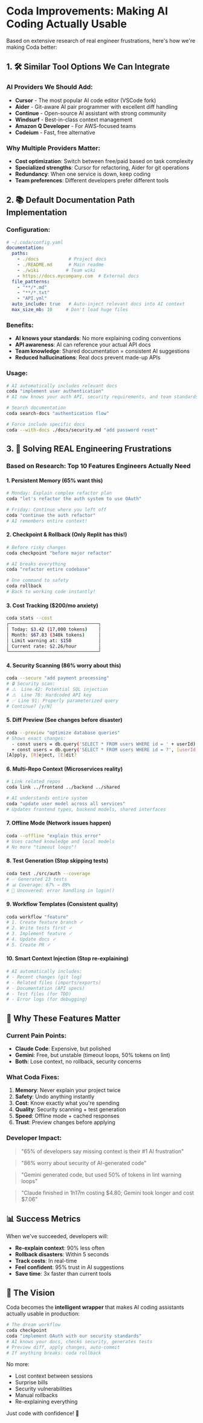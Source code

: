 # Coda Improvements: Making AI Coding Actually Usable

Based on extensive research of real engineer frustrations, here's how we're making Coda better:

## 1. 🛠️ Similar Tool Options We Can Integrate

### AI Providers We Should Add:
- **Cursor** - The most popular AI code editor (VSCode fork)
- **Aider** - Git-aware AI pair programmer with excellent diff handling
- **Continue** - Open-source AI assistant with strong community
- **Windsurf** - Best-in-class context management
- **Amazon Q Developer** - For AWS-focused teams
- **Codeium** - Fast, free alternative

### Why Multiple Providers Matter:
- **Cost optimization**: Switch between free/paid based on task complexity
- **Specialized strengths**: Cursor for refactoring, Aider for git operations
- **Redundancy**: When one service is down, keep coding
- **Team preferences**: Different developers prefer different tools

## 2. 📚 Default Documentation Path Implementation

### Configuration:
```yaml
# ~/.coda/config.yaml
documentation:
  paths:
    - ./docs           # Project docs
    - ./README.md      # Main readme
    - ./wiki          # Team wiki
    - https://docs.mycompany.com  # External docs
  file_patterns:
    - "**/*.md"
    - "**/*.txt"
    - "API.yml"
  auto_include: true   # Auto-inject relevant docs into AI context
  max_size_mb: 10     # Don't load huge files
```

### Benefits:
- **AI knows your standards**: No more explaining coding conventions
- **API awareness**: AI can reference your actual API docs
- **Team knowledge**: Shared documentation = consistent AI suggestions
- **Reduced hallucinations**: Real docs prevent made-up APIs

### Usage:
```bash
# AI automatically includes relevant docs
coda "implement user authentication"
# AI now knows your auth API, security requirements, and team standards

# Search documentation
coda search-docs "authentication flow"

# Force include specific docs
coda --with-docs ./docs/security.md "add password reset"
```

## 3. 🎯 Solving REAL Engineering Frustrations

### Based on Research: Top 10 Features Engineers Actually Need

#### 1. **Persistent Memory** (65% want this)
```bash
# Monday: Explain complex refactor plan
coda "let's refactor the auth system to use OAuth"

# Friday: Continue where you left off
coda "continue the auth refactor"
# AI remembers entire context!
```

#### 2. **Checkpoint & Rollback** (Only Replit has this!)
```bash
# Before risky changes
coda checkpoint "before major refactor"

# AI breaks everything
coda "refactor entire codebase"

# One command to safety
coda rollback
# Back to working code instantly!
```

#### 3. **Cost Tracking** ($200/mo anxiety)
```bash
coda stats --cost
┌─────────────────────────────────┐
│ Today: $3.42 (17,000 tokens)    │
│ Month: $67.83 (340k tokens)     │
│ Limit warning at: $150          │
│ Current rate: $2.26/hour        │
└─────────────────────────────────┘
```

#### 4. **Security Scanning** (86% worry about this)
```bash
coda --secure "add payment processing"
# 🔒 Security scan:
# ⚠️  Line 42: Potential SQL injection
# ⚠️  Line 78: Hardcoded API key
# ✅ Line 91: Properly parameterized query
# Continue? [y/N]
```

#### 5. **Diff Preview** (See changes before disaster)
```bash
coda --preview "optimize database queries"
# Shows exact changes:
  - const users = db.query('SELECT * FROM users WHERE id = ' + userId)
  + const users = db.query('SELECT * FROM users WHERE id = ?', [userId])
[A]pply, [R]eject, [E]dit?
```

#### 6. **Multi-Repo Context** (Microservices reality)
```bash
# Link related repos
coda link ../frontend ../backend ../shared

# AI understands entire system
coda "update user model across all services"
# Updates frontend types, backend models, shared interfaces
```

#### 7. **Offline Mode** (Network issues happen)
```bash
coda --offline "explain this error"
# Uses cached knowledge and local models
# No more "timeout loops"!
```

#### 8. **Test Generation** (Stop skipping tests)
```bash
coda test ./src/auth --coverage
# ✅ Generated 23 tests
# 📊 Coverage: 67% → 89%
# 🎯 Uncovered: error handling in login()
```

#### 9. **Workflow Templates** (Consistent quality)
```bash
coda workflow "feature"
# 1. Create feature branch ✓
# 2. Write tests first ✓
# 3. Implement feature ✓
# 4. Update docs ✓
# 5. Create PR ✓
```

#### 10. **Smart Context Injection** (Stop re-explaining)
```bash
# AI automatically includes:
# - Recent changes (git log)
# - Related files (imports/exports)
# - Documentation (API specs)
# - Test files (for TDD)
# - Error logs (for debugging)
```

## 🚀 Why These Features Matter

### Current Pain Points:
- **Claude Code**: Expensive, but polished
- **Gemini**: Free, but unstable (timeout loops, 50% tokens on lint)
- **Both**: Lose context, no rollback, security concerns

### What Coda Fixes:
1. **Memory**: Never explain your project twice
2. **Safety**: Undo anything instantly  
3. **Cost**: Know exactly what you're spending
4. **Quality**: Security scanning + test generation
5. **Speed**: Offline mode + cached responses
6. **Trust**: Preview changes before applying

### Developer Impact:
> "65% of developers say missing context is their #1 AI frustration"

> "86% worry about security of AI-generated code"

> "Gemini generated code, but used 50% of tokens in lint warning loops"

> "Claude finished in 1h17m costing $4.80; Gemini took longer and cost $7.06"

## 📊 Success Metrics

When we've succeeded, developers will:
- **Re-explain context**: 90% less often
- **Rollback disasters**: Within 5 seconds
- **Track costs**: In real-time
- **Feel confident**: 95% trust in AI suggestions
- **Save time**: 3x faster than current tools

## 🎉 The Vision

Coda becomes the **intelligent wrapper** that makes AI coding assistants actually usable in production:

```bash
# The dream workflow
coda checkpoint
coda "implement OAuth with our security standards"
# AI knows your docs, checks security, generates tests
# Preview diff, apply changes, auto-commit
# If anything breaks: coda rollback
```

No more:
- Lost context between sessions
- Surprise bills
- Security vulnerabilities  
- Manual rollbacks
- Re-explaining everything

Just code with confidence! 🚀